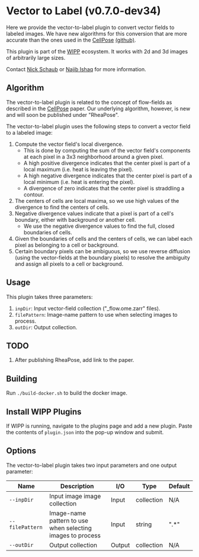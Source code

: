 # Vector to Label (v0.7.0-dev34)

Here we provide the vector-to-label plugin to convert vector fields to labeled images.
We have new algorithms for this conversion that are more accurate than the ones used in the [CellPose](https://www.nature.com/articles/s41592-020-01018-x.epdf?sharing_token=yrCA1mB-y9TR8-RC8w_CPdRgN0jAjWel9jnR3ZoTv0Ms-A3TbUG5N7s_6d3I7lMImMDE6cyl-17ubiknffX50r-dX1un0XSIQ2PGYWsCV1du16fIaipcHNxste8FMByEL75Ek_S2_UEVkSk7lCFllWEVogGWJwmQkBC9uKq9UEA%3D) [(github)](https://github.com/MouseLand/cellpose).

This plugin is part of the [WIPP](https://isg.nist.gov/deepzoomweb/software/wipp) ecosystem.
It works with 2d and 3d images of arbitrarily large sizes.

Contact [Nick Schaub](mailto:nick.schaub@nih.gov) or [Najib Ishaq](mailto:najib.ishaq@nih.gov) for more information.

## Algorithm

The vector-to-label plugin is related to the concept of flow-fields as described in the [CellPose](https://www.nature.com/articles/s41592-020-01018-x.epdf?sharing_token=yrCA1mB-y9TR8-RC8w_CPdRgN0jAjWel9jnR3ZoTv0Ms-A3TbUG5N7s_6d3I7lMImMDE6cyl-17ubiknffX50r-dX1un0XSIQ2PGYWsCV1du16fIaipcHNxste8FMByEL75Ek_S2_UEVkSk7lCFllWEVogGWJwmQkBC9uKq9UEA%3D) paper.
Our underlying algorithm, however, is new and will soon be published under "RheaPose".

The vector-to-label plugin uses the following steps to convert a vector field to a labeled image:

1. Compute the vector field's local divergence.
   - This is done by computing the sum of the vector field's components at each pixel in a 3x3 neighborhood around a given pixel.
   - A high positive divergence indicates that the center pixel is part of a local maximum (i.e. heat is leaving the pixel).
   - A high negative divergence indicates that the center pixel is part of a local minimum (i.e. heat is entering the pixel).
   - A divergence of zero indicates that the center pixel is straddling a contour.
2. The centers of cells are local maxima, so we use high values of the divergence to find the centers of cells.
3. Negative divergence values indicate that a pixel is part of a cell's boundary, either with background or another cell.
   - We use the negative divergence values to find the full, closed boundaries of cells.
4. Given the boundaries of cells and the centers of cells, we can label each pixel as belonging to a cell or background.
5. Certain boundary pixels can be ambiguous, so we use reverse diffusion (using the vector-fields at the boundary pixels) to resolve the ambiguity and assign all pixels to a cell or background.

## Usage

This plugin takes three parameters:

1. `inpDir`: Input vector-field collection ("_flow.ome.zarr" files).
2. `filePattern`: Image-name pattern to use when selecting images to process.
3. `outDir`: Output collection.

## TODO

1. After publishing RheaPose, add link to the paper.

## Building

Run `./build-docker.sh` to build the docker image.

## Install WIPP Plugins

If WIPP is running, navigate to the plugins page and add a new plugin.
Paste the contents of `plugin.json` into the pop-up window and submit.

## Options

The vector-to-label plugin takes two input parameters and one output parameter:

| Name                       | Description                                                                  | I/O    | Type       | Default |
| -------------------------- | ---------------------------------------------------------------------------- | ------ | ---------- | ------- |
| `--inpDir`                 | Input image image collection                                                 | Input  | collection | N/A     |
| `--filePattern`            | Image-name pattern to use when selecting images to process                   | Input  | string     | ".*"    |
| `--outDir`                 | Output collection                                                            | Output | collection | N/A     |
